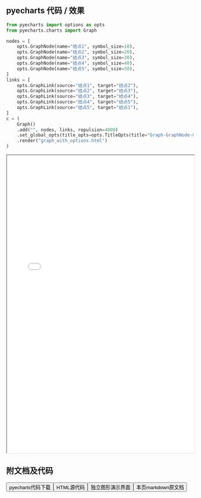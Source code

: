 
## pyecharts 代码 / 效果

```python
from pyecharts import options as opts
from pyecharts.charts import Graph

nodes = [
    opts.GraphNode(name="结点1", symbol_size=10),
    opts.GraphNode(name="结点2", symbol_size=20),
    opts.GraphNode(name="结点3", symbol_size=30),
    opts.GraphNode(name="结点4", symbol_size=40),
    opts.GraphNode(name="结点5", symbol_size=50),
]
links = [
    opts.GraphLink(source="结点1", target="结点2"),
    opts.GraphLink(source="结点2", target="结点3"),
    opts.GraphLink(source="结点3", target="结点4"),
    opts.GraphLink(source="结点4", target="结点5"),
    opts.GraphLink(source="结点5", target="结点1"),
]
c = (
    Graph()
    .add("", nodes, links, repulsion=4000)
    .set_global_opts(title_opts=opts.TitleOpts(title="Graph-GraphNode-GraphLink"))
    .render("graph_with_options.html")
)

```

<iframe width="100%" height="800px" src="/pyecharts/Graph/graph_with_options.html"></iframe>

## 附文档及代码

<a href="https://cdn.jsdelivr.net/gh/wfy-belief/python/docs/pyecharts/Graph/graph_with_options.py"><button class="mybutton">pyecharts代码下载</button></a><a href="https://cdn.jsdelivr.net/gh/wfy-belief/python/docs/pyecharts/Graph/graph_with_options.html"><button class="mybutton">HTML源代码</button></a><a href="https://python.wfyblog.cn/pyecharts/Graph/graph_with_options.html"><button class="mybutton">独立图形演示界面</button></a><a href="https://cdn.jsdelivr.net/gh/wfy-belief/python/docs/pyecharts/Graph/graph_with_options.md"><button class="mybutton">本页markdown原文档</button></a>